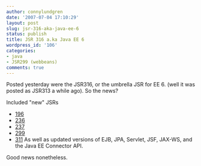 ```yaml
---
author: connylundgren
date: '2007-07-04 17:10:29'
layout: post
slug: jsr-316-aka-java-ee-6
status: publish
title: JSR 316 a.ka Java EE 6
wordpress_id: '106'
categories:
- java
- JSR299 (webbeans)
comments: true
---
```


Posted yesterday were the JSR316, or the umbrella JSR for EE 6. (well it was
posted as JSR313 a while ago). So the news?

Included "new" JSRs

  * [196](http://jcp.org/en/jsr/detail?id=196)
  * [236](http://jcp.org/en/jsr/detail?id=236)
  * [237](http://jcp.org/en/jsr/detail?id=237)
  * [299](http://jcp.org/en/jsr/detail?id=299)
  * [311](http://jcp.org/en/jsr/detail?id=311)
As well as updated versions of EJB, JPA, Servlet, JSF, JAX-WS, and the Java EE
Connector API.

Good news nonetheless.

